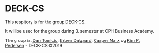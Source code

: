 

# DECK-CS
This respitory is for the group DECK-CS.

It will be used for the group during 3. semester at CPH Business Academy.

The gruop is: [Dan Tomicic](https://github.com/godlikecpu), [Esben Dalgaard](https://github.com/Edunno), [Casper Marx](https://github.com/Marx02) og [Kim P. Pedersen](https://github.com/KimHotDK/classicmodels) - DECK-CS ©2019
